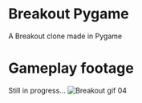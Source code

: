 # Breakout Pygame
 A Breakout clone made in Pygame

# Gameplay footage
 Still in progress...
 ![Breakout gif 04](https://user-images.githubusercontent.com/102329519/175604472-dd12109b-b3f5-477a-91bd-98d6bc4e422e.gif)
